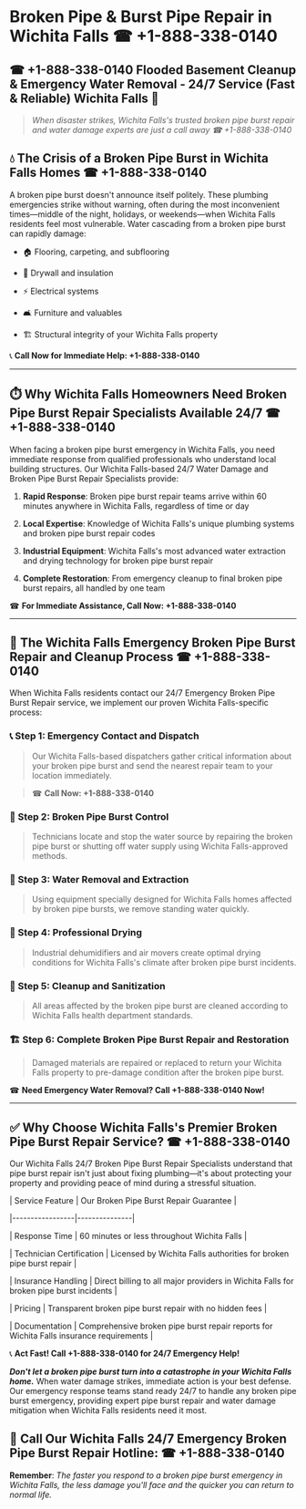 # Broken Pipe & Burst Pipe Repair in Wichita Falls ☎ +1-888-338-0140  
## ☎ +1-888-338-0140 Flooded Basement Cleanup & Emergency Water Removal - 24/7 Service (Fast & Reliable) Wichita Falls 🚨  

> *When disaster strikes, Wichita Falls's trusted broken pipe burst repair and water damage experts are just a call away ☎ +1-888-338-0140*  

## 💧 The Crisis of a Broken Pipe Burst in Wichita Falls Homes ☎ +1-888-338-0140  

A broken pipe burst doesn't announce itself politely. These plumbing emergencies strike without warning, often during the most inconvenient times—middle of the night, holidays, or weekends—when Wichita Falls residents feel most vulnerable. Water cascading from a broken pipe burst can rapidly damage:  

* 🏠 Flooring, carpeting, and subflooring  
* 🧱 Drywall and insulation  
* ⚡ Electrical systems  
* 🛋️ Furniture and valuables  
* 🏗️ Structural integrity of your Wichita Falls property  

📞 **Call Now for Immediate Help: +1-888-338-0140**  

---  

## ⏱️ Why Wichita Falls Homeowners Need Broken Pipe Burst Repair Specialists Available 24/7 ☎ +1-888-338-0140  

When facing a broken pipe burst emergency in Wichita Falls, you need immediate response from qualified professionals who understand local building structures. Our Wichita Falls-based 24/7 Water Damage and Broken Pipe Burst Repair Specialists provide:  

1. **Rapid Response**: Broken pipe burst repair teams arrive within 60 minutes anywhere in Wichita Falls, regardless of time or day  
2. **Local Expertise**: Knowledge of Wichita Falls's unique plumbing systems and broken pipe burst repair codes  
3. **Industrial Equipment**: Wichita Falls's most advanced water extraction and drying technology for broken pipe burst repair  
4. **Complete Restoration**: From emergency cleanup to final broken pipe burst repairs, all handled by one team  

☎ **For Immediate Assistance, Call Now: +1-888-338-0140**  

---  

## 🔧 The Wichita Falls Emergency Broken Pipe Burst Repair and Cleanup Process ☎ +1-888-338-0140  

When Wichita Falls residents contact our 24/7 Emergency Broken Pipe Burst Repair service, we implement our proven Wichita Falls-specific process:  

### 📞 Step 1: Emergency Contact and Dispatch  
> Our Wichita Falls-based dispatchers gather critical information about your broken pipe burst and send the nearest repair team to your location immediately.  
> ☎ **Call Now: +1-888-338-0140**  

### 🚿 Step 2: Broken Pipe Burst Control  
> Technicians locate and stop the water source by repairing the broken pipe burst or shutting off water supply using Wichita Falls-approved methods.  

### 🌊 Step 3: Water Removal and Extraction  
> Using equipment specially designed for Wichita Falls homes affected by broken pipe bursts, we remove standing water quickly.  

### 💨 Step 4: Professional Drying  
> Industrial dehumidifiers and air movers create optimal drying conditions for Wichita Falls's climate after broken pipe burst incidents.  

### 🧼 Step 5: Cleanup and Sanitization  
> All areas affected by the broken pipe burst are cleaned according to Wichita Falls health department standards.  

### 🏗️ Step 6: Complete Broken Pipe Burst Repair and Restoration  
> Damaged materials are repaired or replaced to return your Wichita Falls property to pre-damage condition after the broken pipe burst.  

☎ **Need Emergency Water Removal? Call +1-888-338-0140 Now!**  

---  

## ✅ Why Choose Wichita Falls's Premier Broken Pipe Burst Repair Service? ☎ +1-888-338-0140  

Our Wichita Falls 24/7 Broken Pipe Burst Repair Specialists understand that pipe burst repair isn't just about fixing plumbing—it's about protecting your property and providing peace of mind during a stressful situation.  

| Service Feature | Our Broken Pipe Burst Repair Guarantee |  
|-----------------|---------------|  
| Response Time | 60 minutes or less throughout Wichita Falls |  
| Technician Certification | Licensed by Wichita Falls authorities for broken pipe burst repair |  
| Insurance Handling | Direct billing to all major providers in Wichita Falls for broken pipe burst incidents |  
| Pricing | Transparent broken pipe burst repair with no hidden fees |  
| Documentation | Comprehensive broken pipe burst repair reports for Wichita Falls insurance requirements |  

📞 **Act Fast! Call +1-888-338-0140 for 24/7 Emergency Help!**  

***Don't let a broken pipe burst turn into a catastrophe in your Wichita Falls home.*** When water damage strikes, immediate action is your best defense. Our emergency response teams stand ready 24/7 to handle any broken pipe burst emergency, providing expert pipe burst repair and water damage mitigation when Wichita Falls residents need it most.  

## 📱 Call Our Wichita Falls 24/7 Emergency Broken Pipe Burst Repair Hotline: ☎ +1-888-338-0140  

**Remember**: *The faster you respond to a broken pipe burst emergency in Wichita Falls, the less damage you'll face and the quicker you can return to normal life.*